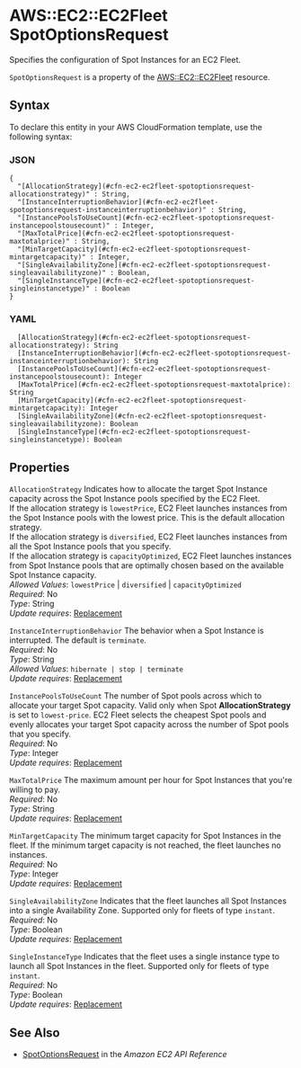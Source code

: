 # AWS::EC2::EC2Fleet SpotOptionsRequest<a name="aws-properties-ec2-ec2fleet-spotoptionsrequest"></a>

Specifies the configuration of Spot Instances for an EC2 Fleet\.

 `SpotOptionsRequest` is a property of the [ AWS::EC2::EC2Fleet](https://docs.aws.amazon.com/AWSCloudFormation/latest/UserGuide/aws-resource-ec2-ec2fleet.html) resource\.

## Syntax<a name="aws-properties-ec2-ec2fleet-spotoptionsrequest-syntax"></a>

To declare this entity in your AWS CloudFormation template, use the following syntax:

### JSON<a name="aws-properties-ec2-ec2fleet-spotoptionsrequest-syntax.json"></a>

```
{
  "[AllocationStrategy](#cfn-ec2-ec2fleet-spotoptionsrequest-allocationstrategy)" : String,
  "[InstanceInterruptionBehavior](#cfn-ec2-ec2fleet-spotoptionsrequest-instanceinterruptionbehavior)" : String,
  "[InstancePoolsToUseCount](#cfn-ec2-ec2fleet-spotoptionsrequest-instancepoolstousecount)" : Integer,
  "[MaxTotalPrice](#cfn-ec2-ec2fleet-spotoptionsrequest-maxtotalprice)" : String,
  "[MinTargetCapacity](#cfn-ec2-ec2fleet-spotoptionsrequest-mintargetcapacity)" : Integer,
  "[SingleAvailabilityZone](#cfn-ec2-ec2fleet-spotoptionsrequest-singleavailabilityzone)" : Boolean,
  "[SingleInstanceType](#cfn-ec2-ec2fleet-spotoptionsrequest-singleinstancetype)" : Boolean
}
```

### YAML<a name="aws-properties-ec2-ec2fleet-spotoptionsrequest-syntax.yaml"></a>

```
  [AllocationStrategy](#cfn-ec2-ec2fleet-spotoptionsrequest-allocationstrategy): String
  [InstanceInterruptionBehavior](#cfn-ec2-ec2fleet-spotoptionsrequest-instanceinterruptionbehavior): String
  [InstancePoolsToUseCount](#cfn-ec2-ec2fleet-spotoptionsrequest-instancepoolstousecount): Integer
  [MaxTotalPrice](#cfn-ec2-ec2fleet-spotoptionsrequest-maxtotalprice): String
  [MinTargetCapacity](#cfn-ec2-ec2fleet-spotoptionsrequest-mintargetcapacity): Integer
  [SingleAvailabilityZone](#cfn-ec2-ec2fleet-spotoptionsrequest-singleavailabilityzone): Boolean
  [SingleInstanceType](#cfn-ec2-ec2fleet-spotoptionsrequest-singleinstancetype): Boolean
```

## Properties<a name="aws-properties-ec2-ec2fleet-spotoptionsrequest-properties"></a>

`AllocationStrategy`  <a name="cfn-ec2-ec2fleet-spotoptionsrequest-allocationstrategy"></a>
Indicates how to allocate the target Spot Instance capacity across the Spot Instance pools specified by the EC2 Fleet\.  
If the allocation strategy is `lowestPrice`, EC2 Fleet launches instances from the Spot Instance pools with the lowest price\. This is the default allocation strategy\.  
If the allocation strategy is `diversified`, EC2 Fleet launches instances from all the Spot Instance pools that you specify\.  
If the allocation strategy is `capacityOptimized`, EC2 Fleet launches instances from Spot Instance pools that are optimally chosen based on the available Spot Instance capacity\.  
*Allowed Values*: `lowestPrice` \| `diversified` \| `capacityOptimized`  
*Required*: No  
*Type*: String  
*Update requires*: [Replacement](https://docs.aws.amazon.com/AWSCloudFormation/latest/UserGuide/using-cfn-updating-stacks-update-behaviors.html#update-replacement)

`InstanceInterruptionBehavior`  <a name="cfn-ec2-ec2fleet-spotoptionsrequest-instanceinterruptionbehavior"></a>
The behavior when a Spot Instance is interrupted\. The default is `terminate`\.  
*Required*: No  
*Type*: String  
*Allowed Values*: `hibernate | stop | terminate`  
*Update requires*: [Replacement](https://docs.aws.amazon.com/AWSCloudFormation/latest/UserGuide/using-cfn-updating-stacks-update-behaviors.html#update-replacement)

`InstancePoolsToUseCount`  <a name="cfn-ec2-ec2fleet-spotoptionsrequest-instancepoolstousecount"></a>
The number of Spot pools across which to allocate your target Spot capacity\. Valid only when Spot **AllocationStrategy** is set to `lowest-price`\. EC2 Fleet selects the cheapest Spot pools and evenly allocates your target Spot capacity across the number of Spot pools that you specify\.  
*Required*: No  
*Type*: Integer  
*Update requires*: [Replacement](https://docs.aws.amazon.com/AWSCloudFormation/latest/UserGuide/using-cfn-updating-stacks-update-behaviors.html#update-replacement)

`MaxTotalPrice`  <a name="cfn-ec2-ec2fleet-spotoptionsrequest-maxtotalprice"></a>
The maximum amount per hour for Spot Instances that you're willing to pay\.  
*Required*: No  
*Type*: String  
*Update requires*: [Replacement](https://docs.aws.amazon.com/AWSCloudFormation/latest/UserGuide/using-cfn-updating-stacks-update-behaviors.html#update-replacement)

`MinTargetCapacity`  <a name="cfn-ec2-ec2fleet-spotoptionsrequest-mintargetcapacity"></a>
The minimum target capacity for Spot Instances in the fleet\. If the minimum target capacity is not reached, the fleet launches no instances\.  
*Required*: No  
*Type*: Integer  
*Update requires*: [Replacement](https://docs.aws.amazon.com/AWSCloudFormation/latest/UserGuide/using-cfn-updating-stacks-update-behaviors.html#update-replacement)

`SingleAvailabilityZone`  <a name="cfn-ec2-ec2fleet-spotoptionsrequest-singleavailabilityzone"></a>
Indicates that the fleet launches all Spot Instances into a single Availability Zone\. Supported only for fleets of type `instant`\.  
*Required*: No  
*Type*: Boolean  
*Update requires*: [Replacement](https://docs.aws.amazon.com/AWSCloudFormation/latest/UserGuide/using-cfn-updating-stacks-update-behaviors.html#update-replacement)

`SingleInstanceType`  <a name="cfn-ec2-ec2fleet-spotoptionsrequest-singleinstancetype"></a>
Indicates that the fleet uses a single instance type to launch all Spot Instances in the fleet\. Supported only for fleets of type `instant`\.  
*Required*: No  
*Type*: Boolean  
*Update requires*: [Replacement](https://docs.aws.amazon.com/AWSCloudFormation/latest/UserGuide/using-cfn-updating-stacks-update-behaviors.html#update-replacement)

## See Also<a name="aws-properties-ec2-ec2fleet-spotoptionsrequest--seealso"></a>
+  [ SpotOptionsRequest](https://docs.aws.amazon.com/AWSEC2/latest/APIReference/API_SpotOptionsRequest.html) in the *Amazon EC2 API Reference*
